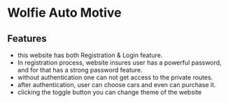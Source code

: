 # Wolfie Auto Motive

## Features
- this website has both Registration & Login feature.
- In registration process, website insures user has a powerful password, and for that has a strong password feature.
- without authentication one can not get access to the private routes.
- after authentication, user can choose cars and even can purchase it.
- clicking the toggle button you can change theme of the website
